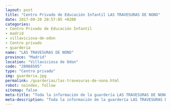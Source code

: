 ```yaml
---
layout: post
title: "Centro Privado de Educación Infantil LAS TRAVESURAS DE NONO"
date: 2017-09-20 20:57:05 +0200
categories:
- Centro Privado de Educación Infantil
- madrid
- villaviciosa-de-odon
- Centro privado
- guarderia
name: "LAS TRAVESURAS DE NONO"
province: "Madrid"
location: "Villaviciosa de Odon"
code: "28068505"
type: "Centro privado"
img: guarderia.jpg
permalink: /guarderias/las-travesuras-de-nono.html
robot: noindex, follow
sitemap: false
meta-title: "Toda la información de la guardería LAS TRAVESURAS DE NONO"
meta-description: "Toda la información de la guardería LAS TRAVESURAS DE NONO"
---
```

